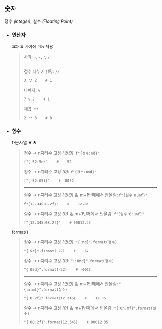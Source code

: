## 숫자
정수 *(integer)*, 실수 *(Floating Point)*

+ ### 연산자
  `값`과 `값` 사이에 `기능` 적용
  >사칙: `+`, `-`, `*`, `/`
  >```
  >
  >```
  >
  >정수 나누기 *(몫)*: `//`
  >```
  >3 // 2    # 1
  >```
  >
  >나머지: `%`
  >```
  >7 % 2    # 1
  >```
  >
  >제곱: `**`
  >```
  >2 ** 3    # 8
  >```

+ ### 함수
  f-문자열 ★★
  >정수 → n자리수 고정 *(빈칸)*: `f"{정수:nd}"`
  >```
  >f"{-52:5d}"    #   -52
  >```
  >
  >정수 → n자리수 고정 *(0)*: `f"{정수:0nd}"`
  >```
  >f"{-52:05d}"    # -0052
  >```
  >---
  >실수 → n자리수 고정 *(빈칸)* ＆ m+1번째에서 반올림: `f"{실수:n.mf}"`
  >```
  >f"{12.345:8.2f}"    #    12.35
  >```
  >
  >실수 → n자리수 고정 *(0)* ＆ m+1번째에서 반올림: `f"{실수:0n.mf}"`
  >```
  >f"{12.345:08.2f}"    # 00012.35
  >```

  format()
  >정수 → n자리수 고정 *(빈칸)*: `"{:nd}".format(정수)`
  >```
  >"{:5d}".format(-52)    #   -52
  >```
  >
  >정수 → n자리수 고정 *(0)*: `"{:0nd}".format(정수)`
  >```
  >"{:05d}".format(-52)    # -0052
  >```
  >---
  >실수 → n자리수 고정 *(빈칸)* ＆ m+1번째에서 반올림: `"{:n.mf}".format(실수)`
  >```
  >"{:8.2f}".format(12.345)    #    12.35
  >```
  >
  >실수 → n자리수 고정 *(0)* ＆ m+1번째에서 반올림: `"{:0n.mf}".format(실수)`
  >```
  >"{:08.2f}".format(12.345)    # 00012.35
  >```